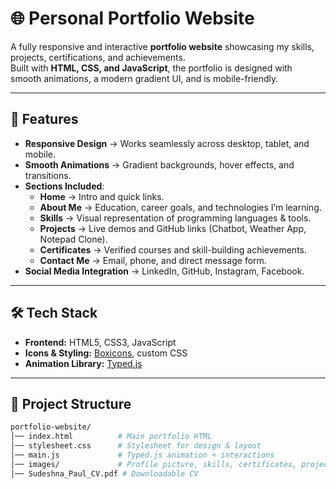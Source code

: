 # 🌐 Personal Portfolio Website

A fully responsive and interactive **portfolio website** showcasing my skills, projects, certifications, and achievements.  
Built with **HTML, CSS, and JavaScript**, the portfolio is designed with smooth animations, a modern gradient UI, and is mobile-friendly.

---

## 🚀 Features

- **Responsive Design** → Works seamlessly across desktop, tablet, and mobile.
- **Smooth Animations** → Gradient backgrounds, hover effects, and transitions.
- **Sections Included**:
  - **Home** → Intro and quick links.
  - **About Me** → Education, career goals, and technologies I’m learning.
  - **Skills** → Visual representation of programming languages & tools.
  - **Projects** → Live demos and GitHub links (Chatbot, Weather App, Notepad Clone).
  - **Certificates** → Verified courses and skill-building achievements.
  - **Contact Me** → Email, phone, and direct message form.
- **Social Media Integration** → LinkedIn, GitHub, Instagram, Facebook.

---

## 🛠️ Tech Stack

- **Frontend:** HTML5, CSS3, JavaScript
- **Icons & Styling:** [Boxicons](https://boxicons.com/), custom CSS
- **Animation Library:** [Typed.js](https://github.com/mattboldt/typed.js/)

---

## 📂 Project Structure

```bash
portfolio-website/
│── index.html          # Main portfolio HTML
│── stylesheet.css      # Stylesheet for design & layout
│── main.js             # Typed.js animation + interactions
│── images/             # Profile picture, skills, certificates, project images
│── Sudeshna_Paul_CV.pdf # Downloadable CV
